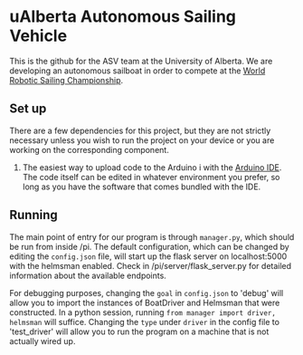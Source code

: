 # uAlberta Autonomous Sailing Vehicle
This is the github for the ASV team at the University of Alberta. We are developing an autonomous sailboat in order to compete at the [World Robotic Sailing Championship](https://github.com/WRSC).

## Set up
There are a few dependencies for this project, but they are not strictly necessary unless you wish to run the project on your device or you are working on the corresponding component.

1. The easiest way to upload code to the Arduino i with the [Arduino IDE](https://www.arduino.cc/en/Guide/HomePage). The code itself can be edited in whatever environment you prefer, so long as you have the software that comes bundled with the IDE.


## Running
The main point of entry for our program is through `manager.py`, which should be run from inside /pi. The default configuration, which can be changed by editing the `config.json` file, will start up the flask server on localhost:5000 with the helmsman enabled. Check in /pi/server/flask_server.py for detailed information about the available endpoints.

For debugging purposes, changing the `goal` in `config.json` to 'debug' will allow you to import the instances of BoatDriver and Helmsman that were constructed. In a python session, running `from manager import driver, helmsman` will suffice. Changing the `type` under `driver` in the config file to 'test_driver' will allow you to run the program on a machine that is not actually wired up.
